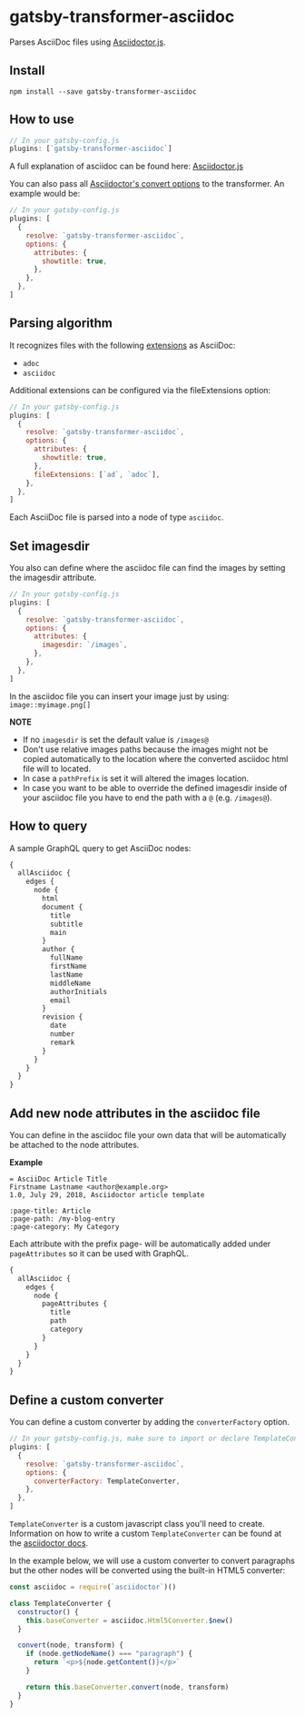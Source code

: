 # gatsby-transformer-asciidoc

Parses AsciiDoc files using [Asciidoctor.js](https://asciidoctor.org/docs/asciidoctor.js/).

## Install

`npm install --save gatsby-transformer-asciidoc`

## How to use

```javascript
// In your gatsby-config.js
plugins: [`gatsby-transformer-asciidoc`]
```

A full explanation of asciidoc can be found here: [Asciidoctor.js](https://github.com/asciidoctor/asciidoctor.js)

You can also pass all [Asciidoctor's convert options](https://asciidoctor-docs.netlify.app/asciidoctor.js/processor/convert-options/) to the transformer. An example would be:

```javascript
// In your gatsby-config.js
plugins: [
  {
    resolve: `gatsby-transformer-asciidoc`,
    options: {
      attributes: {
        showtitle: true,
      },
    },
  },
]
```

## Parsing algorithm

It recognizes files with the following [extensions](https://asciidoctor.org/docs/asciidoc-recommended-practices/#document-extension) as AsciiDoc:

- `adoc`
- `asciidoc`

Additional extensions can be configured via the fileExtensions option:

```javascript
// In your gatsby-config.js
plugins: [
  {
    resolve: `gatsby-transformer-asciidoc`,
    options: {
      attributes: {
        showtitle: true,
      },
      fileExtensions: [`ad`, `adoc`],
    },
  },
]
```

Each AsciiDoc file is parsed into a node of type `asciidoc`.

## Set imagesdir

You also can define where the asciidoc file can find the images by setting the imagesdir attribute.

```javascript
// In your gatsby-config.js
plugins: [
  {
    resolve: `gatsby-transformer-asciidoc`,
    options: {
      attributes: {
        imagesdir: `/images`,
      },
    },
  },
]
```

In the asciidoc file you can insert your image just by using:
`image::myimage.png[]`

**NOTE**

- If no `imagesdir` is set the default value is `/images@`
- Don't use relative images paths because the images might not be copied automatically to the location where the converted asciidoc html file will to located.
- In case a `pathPrefix` is set it will altered the images location.
- In case you want to be able to override the defined imagesdir inside of your asciidoc file you have to end the path with a `@` (e.g. `/images@`).

## How to query

A sample GraphQL query to get AsciiDoc nodes:

```graphql
{
  allAsciidoc {
    edges {
      node {
        html
        document {
          title
          subtitle
          main
        }
        author {
          fullName
          firstName
          lastName
          middleName
          authorInitials
          email
        }
        revision {
          date
          number
          remark
        }
      }
    }
  }
}
```

## Add new node attributes in the asciidoc file

You can define in the asciidoc file your own data that will be automatically be attached to the node attributes.

**Example**

```asciidoc
= AsciiDoc Article Title
Firstname Lastname <author@example.org>
1.0, July 29, 2018, Asciidoctor article template

:page-title: Article
:page-path: /my-blog-entry
:page-category: My Category

```

Each attribute with the prefix page- will be automatically added under `pageAttributes` so it can be used with GraphQL.

```graphql
{
  allAsciidoc {
    edges {
      node {
        pageAttributes {
          title
          path
          category
        }
      }
    }
  }
}
```

## Define a custom converter

You can define a custom converter by adding the `converterFactory` option.

```javascript
// In your gatsby-config.js, make sure to import or declare TemplateConverter
plugins: [
  {
    resolve: `gatsby-transformer-asciidoc`,
    options: {
      converterFactory: TemplateConverter,
    },
  },
]
```

`TemplateConverter` is a custom javascript class you'll need to create. Information on how to write a custom `TemplateConverter` can be found at the [asciidoctor docs](https://asciidoctor-docs.netlify.app/asciidoctor.js/extend/converter/custom-converter/).

In the example below, we will use a custom converter to convert paragraphs but the other nodes will be converted using the built-in HTML5 converter:

```javascript
const asciidoc = require(`asciidoctor`)()

class TemplateConverter {
  constructor() {
    this.baseConverter = asciidoc.Html5Converter.$new()
  }

  convert(node, transform) {
    if (node.getNodeName() === "paragraph") {
      return `<p>${node.getContent()}</p>`
    }

    return this.baseConverter.convert(node, transform)
  }
}
```
